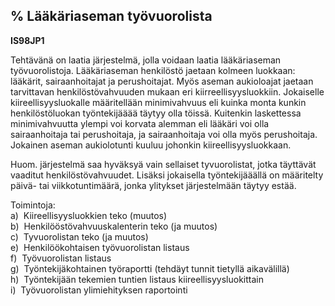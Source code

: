% Lääkäriaseman työvuorolista
-----------------------

**IS98JP1**

Tehtävänä on laatia järjestelmä, jolla voidaan laatia lääkäriaseman
työvuorolistoja. Lääkäriaseman henkilöstö jaetaan kolmeen luokkaan: lääkärit,
sairaanhoitajat ja perushoitajat. Myös aseman aukioloajat jaetaan
tarvittavan henkilöstövahvuuden mukaan eri kiirreellisyysluokkiin.
Jokaiselle kiireellisyysluokalle määritellään minimivahvuus eli kuinka monta
kunkin henkilöstöluokan työntekijääää täytyy olla töissä. Kuitenkin laskettessa
minimivahvuutta ylempi voi korvata alemman eli lääkäri voi olla
sairaanhoitaja tai perushoitaja, ja sairaanhoitaja voi olla myös
perushoitaja. Jokainen aseman aukiolotunti kuuluu johonkin
kiireellisyysluokkaan.

Huom. järjestelmä saa hyväksyä vain sellaiset tyvuorolistat, jotka täyttävät
vaaditut henkilöstövahvuudet. Lisäksi jokaisella työntekijääällä on määritelty
päivä- tai viikkotuntimäärä, jonka ylitykset järjestelmään täytyy estää.

Toimintoja: \
a)  Kiireellisyysluokkien teko (muutos) \
b)  Henkilööstövahvuuskalenterin teko (ja muutos) \
c)  Tyvuorolistan teko (ja muutos) \
e)  Henkilöökohtaisen työvuorolistan listaus \
f)  Työvuorolistan listaus \
g)  Työntekijäkohtainen työraportti (tehdäyt tunnit tietyllä aikavälillä) \
h)  Työntekijään tekemien tuntien listaus kiireellisyysluokittain \
i)  Työvuorolistan ylimiehityksen raportointi \
 
